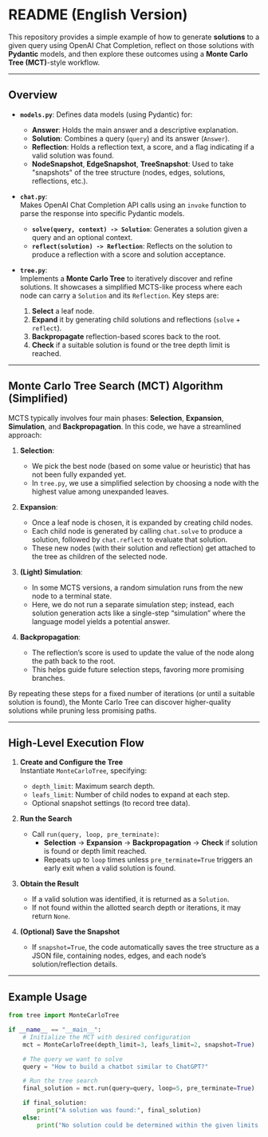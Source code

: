 # README (English Version)

This repository provides a simple example of how to generate **solutions** to a given query using OpenAI Chat Completion, reflect on those solutions with **Pydantic** models, and then explore these outcomes using a **Monte Carlo Tree (MCT)**-style workflow.

---

## Overview

- **`models.py`**: Defines data models (using Pydantic) for:
  - **Answer**: Holds the main answer and a descriptive explanation.
  - **Solution**: Combines a query (`query`) and its answer (`Answer`).
  - **Reflection**: Holds a reflection text, a score, and a flag indicating if a valid solution was found.
  - **NodeSnapshot**, **EdgeSnapshot**, **TreeSnapshot**: Used to take "snapshots" of the tree structure (nodes, edges, solutions, reflections, etc.).

- **`chat.py`**:  
  Makes OpenAI Chat Completion API calls using an `invoke` function to parse the response into specific Pydantic models.  
  - **`solve(query, context) -> Solution`**: Generates a solution given a query and an optional context.  
  - **`reflect(solution) -> Reflection`**: Reflects on the solution to produce a reflection with a score and solution acceptance.

- **`tree.py`**:  
  Implements a **Monte Carlo Tree** to iteratively discover and refine solutions. It showcases a simplified MCTS-like process where each node can carry a `Solution` and its `Reflection`. Key steps are:
  1. **Select** a leaf node.
  2. **Expand** it by generating child solutions and reflections (`solve` + `reflect`).
  3. **Backpropagate** reflection-based scores back to the root.
  4. **Check** if a suitable solution is found or the tree depth limit is reached.

---

## Monte Carlo Tree Search (MCT) Algorithm (Simplified)

MCTS typically involves four main phases: **Selection**, **Expansion**, **Simulation**, and **Backpropagation**. In this code, we have a streamlined approach:

1. **Selection**:  
   - We pick the best node (based on some value or heuristic) that has not been fully expanded yet.  
   - In `tree.py`, we use a simplified selection by choosing a node with the highest value among unexpanded leaves.

2. **Expansion**:  
   - Once a leaf node is chosen, it is expanded by creating child nodes.  
   - Each child node is generated by calling `chat.solve` to produce a solution, followed by `chat.reflect` to evaluate that solution.  
   - These new nodes (with their solution and reflection) get attached to the tree as children of the selected node.

3. **(Light) Simulation**:  
   - In some MCTS versions, a random simulation runs from the new node to a terminal state.  
   - Here, we do not run a separate simulation step; instead, each solution generation acts like a single-step “simulation” where the language model yields a potential answer.

4. **Backpropagation**:  
   - The reflection’s score is used to update the value of the node along the path back to the root.  
   - This helps guide future selection steps, favoring more promising branches.

By repeating these steps for a fixed number of iterations (or until a suitable solution is found), the Monte Carlo Tree can discover higher-quality solutions while pruning less promising paths.

---

## High-Level Execution Flow

1. **Create and Configure the Tree**  
   Instantiate `MonteCarloTree`, specifying:
   - `depth_limit`: Maximum search depth.  
   - `leafs_limit`: Number of child nodes to expand at each step.  
   - Optional snapshot settings (to record tree data).

2. **Run the Search**  
   - Call `run(query, loop, pre_terminate)`:
     - **Selection** → **Expansion** → **Backpropagation** → **Check** if solution is found or depth limit reached.  
     - Repeats up to `loop` times unless `pre_terminate=True` triggers an early exit when a valid solution is found.

3. **Obtain the Result**  
   - If a valid solution was identified, it is returned as a `Solution`.  
   - If not found within the allotted search depth or iterations, it may return `None`.

4. **(Optional) Save the Snapshot**  
   - If `snapshot=True`, the code automatically saves the tree structure as a JSON file, containing nodes, edges, and each node’s solution/reflection details.

---

## Example Usage

```python
from tree import MonteCarloTree

if __name__ == "__main__":
    # Initialize the MCT with desired configuration
    mct = MonteCarloTree(depth_limit=3, leafs_limit=2, snapshot=True)

    # The query we want to solve
    query = "How to build a chatbot similar to ChatGPT?"

    # Run the tree search
    final_solution = mct.run(query=query, loop=5, pre_terminate=True)

    if final_solution:
        print("A solution was found:", final_solution)
    else:
        print("No solution could be determined within the given limits.")
```

